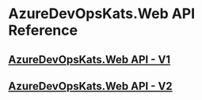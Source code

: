 ﻿# AzureDevOpsKats.Web API Reference

## [AzureDevOpsKats.Web API - V1](azuredevopskatsV1.swagger.json)

## [AzureDevOpsKats.Web API - V2](azuredevopskatsV2.swagger.json)
